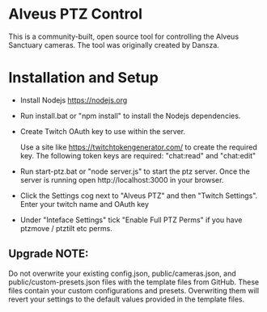 # Alveus PTZ Control

This is a community-built, open source tool for controlling the Alveus Sanctuary cameras.
The tool was originally created by Dansza.

# Installation and Setup

- Install Nodejs https://nodejs.org

- Run install.bat or "npm install" to install the Nodejs dependencies.

- Create Twitch OAuth key to use within the server.
 
  Use a site like https://twitchtokengenerator.com/ to create the required key.
  The following token keys are required:
  "chat:read" and "chat:edit"

- Run start-ptz.bat or "node server.js" to start the ptz server.
  Once the server is running open http://localhost:3000 in your browser.

- Click the Settings cog next to "Alveus PTZ" and then "Twitch Settings".
  Enter your twitch name and OAuth key

- Under "Inteface Settings" tick "Enable Full PTZ Perms" if you have ptzmove / ptztilt etc perms.

## Upgrade NOTE:
Do not overwrite your existing config.json, public/cameras.json, and public/custom-presets.json files with the template files from GitHub.
These files contain your custom configurations and presets. Overwriting them will revert your settings to the default values provided in the template files.
